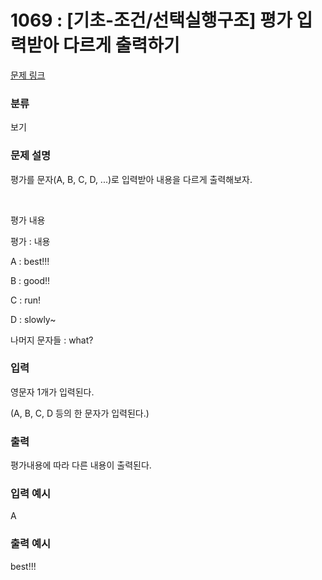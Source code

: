 # 1069 : [기초-조건/선택실행구조] 평가 입력받아 다르게 출력하기

[문제 링크](https://www.codeup.kr/problem.php?id=1069)

### 분류

보기

### 문제 설명

<p>평가를 문자(A, B, C, D, ...)로 입력받아 내용을 다르게 출력해보자.</p><br>
<p>평가 내용</p>
<p>평가 : 내용</p>
<p>A : best!!!</p>
<p>B : good!!</p>
<p>C : run!</p>
<p>D : slowly~</p>
<p>나머지 문자들 : what?</p>

### 입력

<p>영문자 1개가 입력된다.</p>
<p>(A, B, C, D 등의 한 문자가 입력된다.)</p>


### 출력

<p>평가내용에 따라 다른 내용이 출력된다.</p>

### 입력 예시

<p>A</p>

### 출력 예시

<p>best!!!</p>


